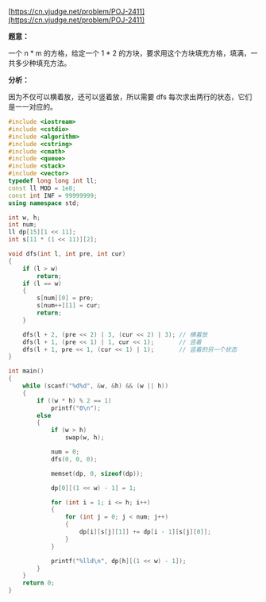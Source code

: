 [https://cn.vjudge.net/problem/POJ-2411](https://cn.vjudge.net/problem/POJ-2411)

**题意：**

一个 n * m 的方格，给定一个 1 * 2 的方块，要求用这个方块填充方格，填满，一共多少种填充方法。

**分析：**

因为不仅可以横着放，还可以竖着放，所以需要 dfs 每次求出两行的状态，它们是一一对应的。

```c++
#include <iostream>
#include <cstdio>
#include <algorithm>
#include <cstring>
#include <cmath>
#include <queue>
#include <stack>
#include <vector>
typedef long long int ll;
const ll MOD = 1e8;
const int INF = 99999999;
using namespace std;

int w, h;
int num;
ll dp[15][1 << 11];
int s[11 * (1 << 11)][2];

void dfs(int l, int pre, int cur)
{
	if (l > w)
		return;
	if (l == w)
	{
		s[num][0] = pre;
		s[num++][1] = cur;
		return;
	}

	dfs(l + 2, (pre << 2) | 3, (cur << 2) | 3); // 横着放
	dfs(l + 1, (pre << 1) | 1, cur << 1);       // 竖着
	dfs(l + 1, pre << 1, (cur << 1) | 1);       // 竖着的另一个状态
}

int main()
{
	while (scanf("%d%d", &w, &h) && (w || h))
	{
		if ((w * h) % 2 == 1)
			printf("0\n");
		else
		{
			if (w > h)
				swap(w, h);

			num = 0;
			dfs(0, 0, 0);

			memset(dp, 0, sizeof(dp));

			dp[0][(1 << w) - 1] = 1;

			for (int i = 1; i <= h; i++)
			{
				for (int j = 0; j < num; j++)
				{
					dp[i][s[j][1]] += dp[i - 1][s[j][0]];
				}
			}

			printf("%lld\n", dp[h][(1 << w) - 1]);
		}
	}
	return 0;
}
```
